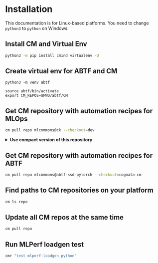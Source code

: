 # Installation

This documentation is for Linux-based platforms. You need to change `python3` to `python` on Windows.

## Install CM and Virtual Env

```bash
python3 -m pip install cmind virtualenv -U
```

## Create virtual env for ABTF and CM

```
python3 -m venv abtf

source abtf/bin/activate
export CM_REPOS=$PWD/abtf/CM
```

## Get CM repository with automation recipes for MLOps


```bash
cm pull repo mlcommons@ck --checkout=dev
```

<details close>
<summary><b>Use compact version of this repository</b></summary>

Note that this repository grew over time to ~65MB with many commits. 
If you want to use a compact copy of this repository ~7MB, you can do it as follows:

```bash
cm rm repo mlcommons@ck --all
cm pull repo cknowledge@cm-mlops-copy
```

</details>

## Get CM repository with automation recipes for ABTF

```bash
cm pull repo mlcommons@abtf-ssd-pytorch --checkout=cognata-cm
```

## Find paths to CM repositories on your platform

```bash
cm ls repo
```

## Update all CM repos at the same time

```bash
cm pull repo
```

## Run MLPerf loadgen test

```bash
cmr "test mlperf-loadgen python"
```
